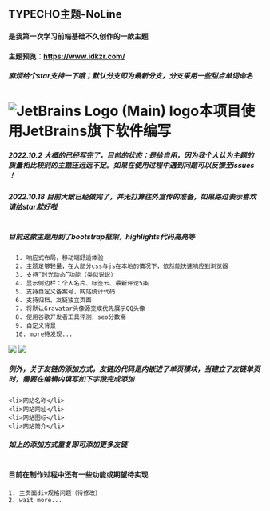 ## TYPECHO主题-NoLine

#### 是我第一次学习前端基础不久创作的一款主题
#### 主题预览：https://www.idkzr.com/  
##### 麻烦给个star支持一下哦；默认分支即为最新分支，分支采用一些甜点单词命名
# ![JetBrains Logo (Main) logo](https://resources.jetbrains.com/storage/products/company/brand/logos/jb_beam.svg)本项目使用JetBrains旗下软件编写
##### 2022.10.2 大概的已经写完了，目前的状态：是给自用，因为我个人认为主题的质量相比较别的主题还远远不足。如果在使用过程中遇到问题可以反馈至issues ！
##### 2022.10.18 目前大致已经做完了，并无打算往外宣传的准备，如果路过表示喜欢请给star就好啦
#
##### 目前这款主题用到了bootstrap框架，highlights代码高亮等
      1. 响应式布局，移动端舒适体验
      2. 主题足够轻量，在大部分css与js在本地的情况下，依然能快速响应到浏览器
      3. 支持“时光动态”功能（类似说说）
      4. 显示侧边栏：个人名片、标签云、最新评论5条
      5. 支持自定义备案号、网站统计代码
      6. 支持归档、友链独立页面
      7. 将默认Gravatar头像源变成优先展示QQ头像
      8. 使用谷歌开发者工具评测，seo分数高
      9. 自定义背景
      10. more待发现...
![     ](https://raw.githubusercontent.com/qine233/NoLine-Typecho-theme/Marshmallow/screenshot.png)
![     ](https://raw.githubusercontent.com/qine233/NoLine-Typecho-theme/Marshmallow/test.png)
##### 例外，关于友链的添加方式，友链的代码是内嵌进了单页模块，当建立了友链单页时，需要在编辑内填写如下字段完成添加
```
<li>网站名称</li>
<li>网站网址</li>
<li>网站图标</li>
<li>网站简介</li>
```
##### 如上的添加方式重复即可添加更多友链
# 
#### 目前在制作过程中还有一些功能或期望待实现
```
1. 主页面div规格问题（待修改）
2. wait more...
```
